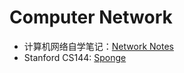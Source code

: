 # Computer Network

* 计算机网络自学笔记：[Network Notes](https://github.com/huang-feiyu/Network-Notes)
* Stanford CS144: [Sponge](https://github.com/huang-feiyu/sponge)

